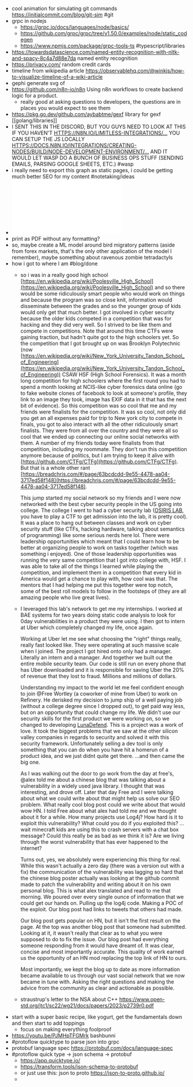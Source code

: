 - cool animation for simulating git commands https://initialcommit.com/blog/git-sim #git
- grpc in nodejs
	- https://grpc.io/docs/languages/node/basics/
	- https://github.com/grpc/grpc/tree/v1.50.0/examples/node/static_codegen
	- https://www.npmjs.com/package/grpc-tools-ts #typescript/libraries
- https://towardsdatascience.com/named-entity-recognition-with-nltk-and-spacy-8c4a7d88e7da named entity recognition
- https://privacy.com/ random credit cards
- timeline from wikipedia article https://observablehq.com/@winkjs/how-to-visualize-timeline-of-a-wiki-article
- gephi generate svg of
- https://github.com/n8n-io/n8n Using n8n workflows to create backend logic for a product.
	- really good at asking questions to developers, the questions are in places you would expect to see them
- https://pkg.go.dev/github.com/aybabtme/gexf library for gexf [[golang/libraries]]
- I SENT THIS IN THE DISCORD, BUT YOU GUYS NEED TO LOOK AT THIS IF YOU HAVEN'T [HTTPS://N8N.IO/LIMITLESS-INTEGRATIONS/…](HTTPS://T.CO/EYCOQHZNND) YOU CAN SETUP THE JS LOCALLY [HTTPS://DOCS.N8N.IO/INTEGRATIONS/CREATING-NODES/BUILD/NODE-DEVELOPMENT-ENVIRONMENT/…](HTTPS://T.CO/TQP5K69Y3S) AND IT WOULD LET WASP DO A BUNCH OF BUSINESS OPS STUFF (SENDING EMAILS, PARSING GOOGLE SHEETS, ETC.) #wasp
- i really need to export this graph as static pages, i could be getting much better SEO for my content #notetaking/ideas
- ![Importing csv data in Gephi.pdf](../assets/Importing_csv_data_in_Gephi_1674451301197_0.pdf)
- print as PDF without any formatting?
- so, maybe create a ML model around bird migratory patterns (aside from forex markets, that's the only other application of the model I remember), maybe something about ravenous zombie tetradactyls
- how i got to where I am #blog/done
	- so i was in a really good high school [https://en.wikipedia.org/wiki/Poolesville_High_School](https://en.wikipedia.org/wiki/Poolesville_High_School) and so there would be some ridiculously smart people who would work on things and because the program was so close knit, information would disseminate between the grades and so the younger group of kids would only get that much better. I got involved in cyber security because the older kids competed in a competition that was for hacking and they did very well. So I strived to be like them and compete in competitions. Note that around this time CTFs were gaining traction, but hadn't quite got to the high schoolers yet. So the competition that I got brought up on was Brooklyn Polytechnic (now [https://en.wikipedia.org/wiki/New_York_University_Tandon_School_of_Engineering](https://en.wikipedia.org/wiki/New_York_University_Tandon_School_of_Engineering)) CSAW HSF (High School Forensics). It was a month long competition for high schoolers where the first round you had to spend a month looking at NCIS-like cyber forensics data online (go to fake website clones of facebook to look at someone's profile, they link to an image they took, image has EXIF data in it that has the next bit of evidence). So this competition was so cool that me and my friends were finalists for the competition. It was so cool, not only did you get an all expenses paid for trip to New york city to compete in finals, you got to also interact with all the other ridiculously smart finalists. They were from all over the country and they were all so cool that we ended up connecting our online social networks with them. A number of my friends today were finalists from that competition, including my roommate. They don't run this competition anymore because of politics, but I am trying to keep it alive with [https://github.com/CTFg/CTFg](https://github.com/CTFg/CTFg). But that is a whole other rant [https://breadchris.com/#/page/63bcdcdd-9e55-4478-aa04-3717ed58f148](https://breadchris.com/#/page/63bcdcdd-9e55-4478-aa04-3717ed58f148). 
	  
	  This jump started my social network so my friends and I were now networked with the best cyber security people in the US going into college. The college I went to had a cyber security lab ([OSIRIS LAB]([https://www.osiris.cyber.nyu.edu/](https://www.osiris.cyber.nyu.edu/)), you have to play a CTF to get admission into the lab, it is pretty cool). It was a place to hang out between classes and work on cyber security stuff (like CTFs, hacking hardware, talking about semantics of programming) like some serious nerds here lol. There were leadership opportunities which meant that I could learn how to be better at organizing people to work on tasks together (which was something i enjoyed). One of those leadership opportunities was running the very same competition that I got into college with, HSF. I was able to take all of the things I learned while playing the competition, and implement them in a competition that every kid in America would get a chance to play with, how cool was that. The mentors that I had helping me put this together were top notch, some of the best roll models to follow in the footsteps of (they are all amazing people who live great lives).
	- I leveraged this lab's network to get me my internships. I worked at BAE systems for two years doing static code analysis to look for 0day vulnerabilities in a product they were using. I then got to intern at Uber which completely changed my life, once again.
	  
	  Working at Uber let me see what choosing the "right" things really, really fast looked like. They were operating at such massive scale when I joined. The project I got hired onto only had a manager. Literally an intern and a manager. And together we built out the entire mobile security team. Our code is still run on every phone that has Uber downloaded and it is responsible for saving Uber the 20% of revenue that they lost to fraud. Millions and millions of dollars.
	  
	  Understanding my impact to the world let me feel confident enough to join @Free Wortley (a coworker of mine from Uber) to work on Refinery. He derisked my decision to jump ship of a well paying job (without a college degree since I dropped out), to get paid way less, but on an opportunity that could change my life. We didn't use our security skills for the first product we were working on, so we changed to developing [LunaDefend]([https://www.lunasec.io/docs/pages/lunadefend/overview/introduction/](https://www.lunasec.io/docs/pages/lunadefend/overview/introduction/)). This is a project was a work of love. It took the biggest problems that we saw at the other silicon valley companies in regards to security and solved it with this security framework. Unfortunately selling a dev tool is only something that you can do when you have hit a homerun of a product idea, and we just didnt quite get there. ...and then came the big one.
	  
	  As I was walking out the door to go work from the day at free's, @alex told me about a chinese blog that was talking about a vulnerability in a widely used java library. I thought that was interesting, and drove off. Later that day Free and I were talking about what we could write about that might help us solve our SEO problem. What really cool blog post could we write about that would wow HN. I told Free about what alex had told me and we thought about it for a while. How many projects use Log4j? How hard is it to exploit this vulnerability? What could you do if you exploited this? ... wait minecraft kids are using this to crash servers with a chat box message? Could this really be as bad as we think it is? Are we living through the worst vulnerability that has ever happened to the internet?
	  
	  Turns out, yes, we absolutely were experiencing this thing for real. While this wasn't actually a zero day (there was a version out with a fix) the communication of the vulnerability was lagging so hard that the chinese blog poster actually was looking at the github commit made to patch the vulnerability and writing about it on his own personal blog. This is what alex translated and read to me that morning. We poured over every single ounce of information that we could get our hands on. Pulling up the log4j code. Making a POC of the exploit. Our blog post had links to tweets that others had made. 
	  
	  Our blog post gets popular on HN, but it isn't the first result on the page. At the top was another blog post that someone had submitted. Looking at it, it wasn't really that clear as to what you were supposed to do to fix the issue. Our blog post had everything someone responding from it would have dreamt of. It was clear, concise and most importantly accurate. This quality of work earned us the opportunity of an HN mod replacing the top link of HN to ours.
	  
	  Most importantly, we kept the blog up to date as more information became available to us through our vast social network that we now became in tune with. Asking the right questions and making the advice from the community as clear and actionable as possible.
	- straustrup's letter to the NSA about C++ https://www.open-std.org/jtc1/sc22/wg21/docs/papers/2023/p2739r0.pdf
- start with a super basic recipe, like yogurt, get the fundamentals down and then start to add toppings
	- focus on making everything foolproof
- https://youtu.be/PJMHpTFGMrk bashbunni
- #protoflow quicktype to parse json into grpc
- protobuf language spec https://protobuf.com/docs/language-spec
- #protoflow quick type -> json schema -> protobuf
	- https://app.quicktype.io/
	- https://transform.tools/json-schema-to-protobuf
	- or just use this: json to proto https://json-to-proto.github.io/
	-